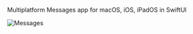 Multiplatform Messages app for macOS, iOS, iPadOS in SwiftUI

![Messages](https://user-images.githubusercontent.com/110813/88483067-83d0c380-cf33-11ea-801c-947ad246ed65.png)
